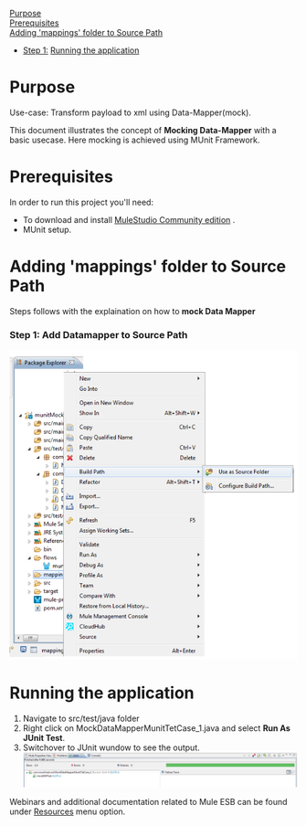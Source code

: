 [Purpose](#purpose)  
[Prerequisites](#prerequisites)  
[Adding 'mappings' folder to Source Path](#Adding-'mappings'-folder-to-Source-Path)  
* [Step 1:](#step-1)
[Running the application](#running-the-application)  

Purpose
===========

Use-case: Transform payload to xml using Data-Mapper(mock).

This document illustrates the concept of **Mocking Data-Mapper** with a basic usecase. Here mocking is achieved using MUnit Framework.

Prerequisites
=============

In order to run this project you'll need:  

* To download and install [MuleStudio Community edition](http://www.mulesoft.org/download-mule-esb-community-edition) .
* MUnit setup.

Adding 'mappings' folder to Source Path
=================

Steps follows with the explaination on how to **mock Data Mapper**

### Step 1: Add Datamapper to Source Path
![Adding Mappings folder to Source path](images/image001.png)

Running the application
=======================

1. Navigate to src/test/java folder
2. Right click on MockDataMapperMunitTetCase_1.java and select **Run As JUnit Test**.
3. Switchover to JUnit wundow to see the output.
![Junit window](images/image002.png)

Webinars and additional documentation related to Mule ESB can be found under [Resources](http://www.mulesoft.com/resources) menu option.
